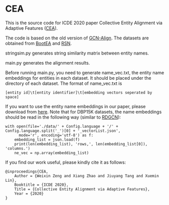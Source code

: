 # CEA

This is the source code for ICDE 2020 paper Collective Entity Alignment via Adaptive Features ([CEA](https://arxiv.org/abs/1912.08404)).

The code is based on the old version of [GCN-Align](https://github.com/1049451037/GCN-Align). 
The datasets are obtained from [BootEA](https://github.com/nju-websoft/BootEA) and [RSN](https://github.com/nju-websoft/RSN).

stringsim.py generates string similarity matrix between entity names.

main.py generates the alignment results. 

Before running main.py, you need to generate name_vec.txt, the entity name embeddings for entities in each dataset. 
It should be placed under the directory of each dataset.
The format of name_vec.txt is 
```
[entity id]\t[entity identifier]\t[embedding vectors seperated by space]
```

If you want to use the entity name embeddings in our paper, please download from [here](https://share.weiyun.com/5qxLmEI). Note that for DBP15K datasets, the name embeddings should be read in the following way (similar to [RDGCN](https://github.com/StephanieWyt/RDGCN)):
```
with open(file='./data/' + Config.language + '/' + Config.language.split('_')[0] + '_vectorList.json',
	  mode='r', encoding='utf-8') as f:
    embedding_list = json.load(f)
    print(len(embedding_list), 'rows,', len(embedding_list[0]), 'columns.')
    ne_vec = np.array(embedding_list)
```	    


If you find our work useful, please kindly cite it as follows:
```
@inproceedings{CEA,
	Author = {Weixin Zeng and Xiang Zhao and Jiuyang Tang and Xuemin Lin},
	Booktitle = {ICDE 2020},
	Title = {Collective Entity Alignment via Adaptive Features},
	Year = {2020}
}
```
